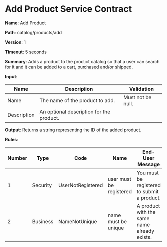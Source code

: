 # Add Product Service Contract

**Name**:  Add Product

**Path**: catalog/products/add

**Version**: 1

**Timeout**: 5 seconds

**Summary**: Adds a product to the product catalog so that a user can search for it and it can be added to a cart, purchased and/or shipped.

**Input**:

| Name        | Description                              | Validation        |
| ----------- | ---------------------------------------- | ----------------- |
| Name        | The name of the product to add.          | Must not be null. |
| Description | An optional description for the product. |                   |

**Output**: Returns a string representing the ID of the added product.

**Rules**: 

| Number | Type     | Code                  | Name                    | End-User Message                             | 
| ------ | -------- | --------------------- | ----------------------- | -------------------------------------------- |
| 1      | Security | UserNotRegistered     | user must be registered | You must be registered to submit a product.  |
| 2      | Business | NameNotUnique         | name must be unique     | A product with the same name already exists. |